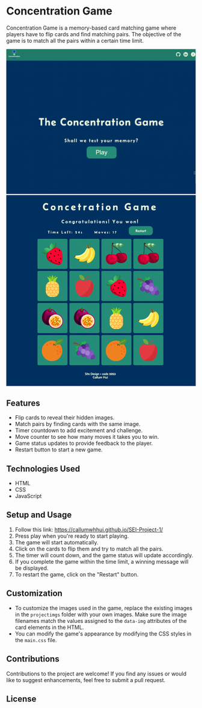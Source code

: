 # Concentration Game

Concentration Game is a memory-based card matching game where players have to flip cards and find matching pairs. The objective of the game is to match all the pairs within a certain time limit.


<img src="projectimgs/start-page.png" alt= "start-page">
<img src="projectimgs/main-img.png" alt= "main-game">

## Features

- Flip cards to reveal their hidden images.
- Match pairs by finding cards with the same image.
- Timer countdown to add excitement and challenge.
- Move counter to see how many moves it takes you to win.
- Game status updates to provide feedback to the player.
- Restart button to start a new game.

## Technologies Used

- HTML
- CSS
- JavaScript

## Setup and Usage

1. Follow this link: https://callumwhhui.github.io/SEI-Project-1/
3. Press play when you're ready to start playing.
4. The game will start automatically.
5. Click on the cards to flip them and try to match all the pairs.
6. The timer will count down, and the game status will update accordingly.
7. If you complete the game within the time limit, a winning message will be displayed.
8. To restart the game, click on the "Restart" button.

## Customization

- To customize the images used in the game, replace the existing images in the `projectimgs` folder with your own images. Make sure the image filenames match the values assigned to the `data-img` attributes of the card elements in the HTML.
- You can modify the game's appearance by modifying the CSS styles in the `main.css` file.

## Contributions

Contributions to the project are welcome! If you find any issues or would like to suggest enhancements, feel free to submit a pull request.

## License